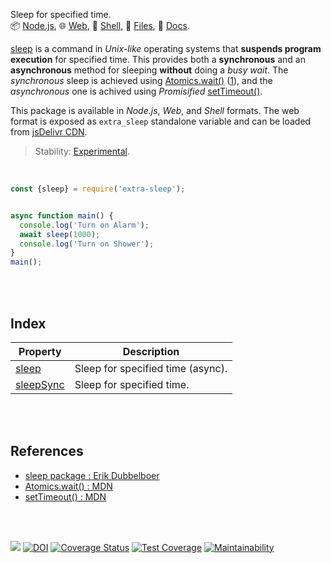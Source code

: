 Sleep for specified time.<br>
📦 [Node.js](https://www.npmjs.com/package/extra-sleep),
🌐 [Web](https://www.npmjs.com/package/extra-sleep.web),
🐚 [Shell](https://www.npmjs.com/package/extra-sleep.sh),
📜 [Files](https://unpkg.com/extra-sleep/),
📰 [Docs](https://nodef.github.io/extra-sleep/).

[sleep] is a command in *Unix-like* operating systems that **suspends program**
**execution** for specified time. This provides both a **synchronous** and an
**asynchronous** method for sleeping **without** doing a *busy wait*. The
*synchronous* sleep is achieved using [Atomics.wait()] ([1]), and the
*asynchronous* one is achived using *Promisified* [setTimeout()].

This package is available in *Node.js*, *Web*, and *Shell* formats. The web
format is exposed as `extra_sleep` standalone variable and can be loaded from
[jsDelivr CDN].

> Stability: [Experimental](https://www.youtube.com/watch?v=L1j93RnIxEo).

[sleep]: https://en.wikipedia.org/wiki/Sleep_(Unix)
[Atomics.wait()]: https://developer.mozilla.org/en-US/docs/Web/JavaScript/Reference/Global_Objects/Atomics/wait
[setTimeout()]: https://developer.mozilla.org/en-US/docs/Web/API/setTimeout
[jsDelivr CDN]: https://cdn.jsdelivr.net/npm/extra-sleep.web/index.js
[1]: https://www.npmjs.com/package/sleep


<br>

```javascript
const {sleep} = require('extra-sleep');


async function main() {
  console.log('Turn on Alarm');
  await sleep(1000);
  console.log('Turn on Shower');
}
main();
```

<br>
<br>


## Index

| Property | Description |
|  ----  |  ----  |
| [sleep] | Sleep for specified time (async). |
| [sleepSync] | Sleep for specified time. |

<br>
<br>


## References

- [sleep package : Erik Dubbelboer](https://www.npmjs.com/package/sleep)
- [Atomics.wait() : MDN](https://developer.mozilla.org/en-US/docs/Web/JavaScript/Reference/Global_Objects/Atomics/wait)
- [setTimeout() : MDN](https://developer.mozilla.org/en-US/docs/Web/API/setTimeout)


<br>
<br>

[![](https://img.youtube.com/vi/rCSCPujLs14/maxresdefault.jpg)](https://www.youtube.com/watch?v=rCSCPujLs14)
[![DOI](https://zenodo.org/badge/479976846.svg)](https://zenodo.org/badge/latestdoi/479976846)
[![Coverage Status](https://coveralls.io/repos/github/nodef/extra-sleep/badge.svg?branch=master)](https://coveralls.io/github/nodef/extra-sleep?branch=master)
[![Test Coverage](https://api.codeclimate.com/v1/badges/6b49dadb0d8ee557b056/test_coverage)](https://codeclimate.com/github/nodef/extra-sleep/test_coverage)
[![Maintainability](https://api.codeclimate.com/v1/badges/6b49dadb0d8ee557b056/maintainability)](https://codeclimate.com/github/nodef/extra-sleep/maintainability)


[sleep]: https://nodef.github.io/extra-sleep/modules.html#sleep
[sleepSync]: https://nodef.github.io/extra-sleep/modules.html#sleepSync
